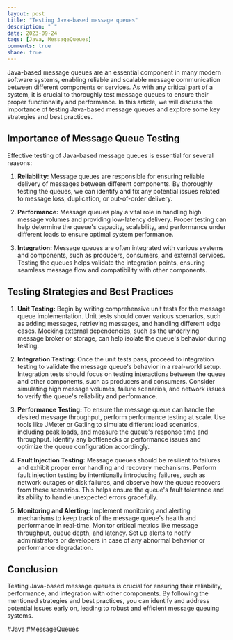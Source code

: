 ```yaml
---
layout: post
title: "Testing Java-based message queues"
description: " "
date: 2023-09-24
tags: [Java, MessageQueues]
comments: true
share: true
---
```


Java-based message queues are an essential component in many modern software systems, enabling reliable and scalable message communication between different components or services. As with any critical part of a system, it is crucial to thoroughly test message queues to ensure their proper functionality and performance. In this article, we will discuss the importance of testing Java-based message queues and explore some key strategies and best practices.

## Importance of Message Queue Testing

Effective testing of Java-based message queues is essential for several reasons:

1. **Reliability:** Message queues are responsible for ensuring reliable delivery of messages between different components. By thoroughly testing the queues, we can identify and fix any potential issues related to message loss, duplication, or out-of-order delivery.

2. **Performance:** Message queues play a vital role in handling high message volumes and providing low-latency delivery. Proper testing can help determine the queue's capacity, scalability, and performance under different loads to ensure optimal system performance.

3. **Integration:** Message queues are often integrated with various systems and components, such as producers, consumers, and external services. Testing the queues helps validate the integration points, ensuring seamless message flow and compatibility with other components.

## Testing Strategies and Best Practices

1. **Unit Testing:** Begin by writing comprehensive unit tests for the message queue implementation. Unit tests should cover various scenarios, such as adding messages, retrieving messages, and handling different edge cases. Mocking external dependencies, such as the underlying message broker or storage, can help isolate the queue's behavior during testing.

2. **Integration Testing:** Once the unit tests pass, proceed to integration testing to validate the message queue's behavior in a real-world setup. Integration tests should focus on testing interactions between the queue and other components, such as producers and consumers. Consider simulating high message volumes, failure scenarios, and network issues to verify the queue's reliability and performance.

3. **Performance Testing:** To ensure the message queue can handle the desired message throughput, perform performance testing at scale. Use tools like JMeter or Gatling to simulate different load scenarios, including peak loads, and measure the queue's response time and throughput. Identify any bottlenecks or performance issues and optimize the queue configuration accordingly.

4. **Fault Injection Testing:** Message queues should be resilient to failures and exhibit proper error handling and recovery mechanisms. Perform fault injection testing by intentionally introducing failures, such as network outages or disk failures, and observe how the queue recovers from these scenarios. This helps ensure the queue's fault tolerance and its ability to handle unexpected errors gracefully.

5. **Monitoring and Alerting:** Implement monitoring and alerting mechanisms to keep track of the message queue's health and performance in real-time. Monitor critical metrics like message throughput, queue depth, and latency. Set up alerts to notify administrators or developers in case of any abnormal behavior or performance degradation.

## Conclusion

Testing Java-based message queues is crucial for ensuring their reliability, performance, and integration with other components. By following the mentioned strategies and best practices, you can identify and address potential issues early on, leading to robust and efficient message queuing systems.

#Java #MessageQueues